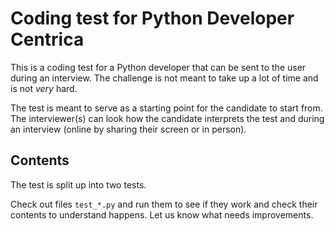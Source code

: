 # Coding test for Python Developer Centrica

This is a coding test for a Python developer that can be sent to the user during an interview.
The challenge is not meant to take up a lot of time and is not _very_ hard.

The test is meant to serve as a starting point for the candidate to start from.
The interviewer(s) can look how the candidate interprets the test and during an interview
(online by sharing their screen or in person).

## Contents
The test is split up into two tests.

Check out files `test_*.py` and run them to see if they work and check their contents to understand happens.
Let us know what needs improvements.
